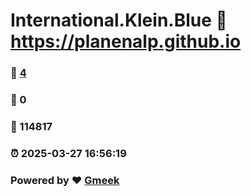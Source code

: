 # International.Klein.Blue :link: https://planenalp.github.io 
### :page_facing_up: [4](https://planenalp.github.io/tag.html) 
### :speech_balloon: 0 
### :hibiscus: 114817 
### :alarm_clock: 2025-03-27 16:56:19 
### Powered by :heart: [Gmeek](https://github.com/Meekdai/Gmeek)
